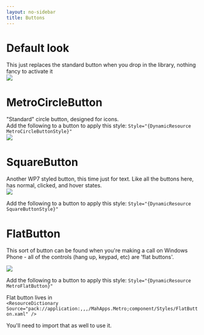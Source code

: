 ```yaml
---
layout: no-sidebar
title: Buttons
---
```


# Default look

This just replaces the standard button when you drop in the library, nothing fancy to activate it    
![]({{site.baseurl}}/images/08_RegularButton.png)

# MetroCircleButton

"Standard" circle button, designed for icons.  
Add the following to a button to apply this style: `Style="{DynamicResource MetroCircleButtonStyle}"`  
![]({{site.baseurl}}/images/07_CircleButtons.png)

# SquareButton 

Another WP7 styled button, this time just for text. Like all the buttons here, has normal, clicked, and hover states.  
![](http://images.theleagueofpaul.com/squarebutton04.png)  

Add the following to a button to apply this style: `Style="{DynamicResource SquareButtonStyle}"`

# FlatButton

This sort of button can be found when you're making a call on Windows Phone - all of the controls (hang up, keypad, etc) are 'flat buttons'.  

![](http://images.theleagueofpaul.com/flatbutton04.png)  

Add the following to a button to apply this style: `Style="{DynamicResource MetroFlatButton}"`

Flat button lives in   
`<ResourceDictionary Source="pack://application:,,,/MahApps.Metro;component/Styles/FlatButton.xaml" />`

You'll need to import that as well to use it.



